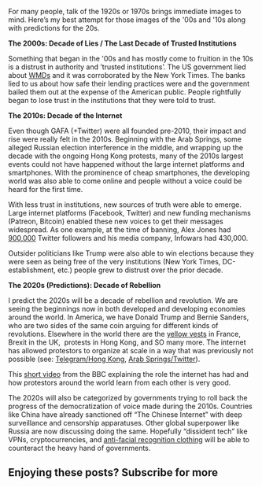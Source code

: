 For many people, talk of the 1920s or 1970s brings immediate images to mind. Here’s my best attempt for those images of the '00s and '10s along with predictions for the 20s.

****The 2000s: Decade of Lies / The Last Decade of Trusted Institutions****

Something that began in the '00s and has mostly come to fruition in the 10s is a distrust in authority and ’trusted institutions’. The US government lied about [WMDs](https://t.umblr.com/redirect?z=https%3A%2F%2Fen.wikipedia.org%2Fwiki%2FIraq_and_weapons_of_mass_destruction&t=N2Y5NzdmMTkyZTFjYTlmM2EzZmQzMDViMTE0MjA0MGU1MGI4Y2NkZixDNnZZWE9oUg%3D%3D&b=t%3AokV1QflKCp7Agf216l_L8Q&p=https%3A%2F%2Fryanrodenbaugh.com%2Fpost%2F190021282637%2Freflections-on-the-past-2-decades-predictions-on&m=1&ref=ryanrodenbaugh.com) and it was corroborated by the New York Times. The banks lied to us about how safe their lending practices were and the government bailed them out at the expense of the American public. People rightfully began to lose trust in the institutions that they were told to trust.  

****The 2010s: Decade of the Internet****

Even though GAFA (+Twitter) were all founded pre-2010, their impact and rise were really felt in the 2010s. Beginning with the Arab Springs, some alleged Russian election interference in the middle, and wrapping up the decade with the ongoing Hong Kong protests, many of the 2010s largest events could not have happened without the large internet platforms and smartphones. With the prominence of cheap smartphones, the developing world was also able to come online and people without a voice could be heard for the first time.

With less trust in institutions, new sources of truth were able to emerge. Large internet platforms (Facebook, Twitter) and new funding mechanisms (Patreon, Bitcoin) enabled these new voices to get their messages widespread. As one example, at the time of banning, Alex Jones had [900,000](https://t.umblr.com/redirect?z=https%3A%2F%2Fwww.nbcnews.com%2Ftech%2Fsocial-media%2Ftwitter-removes-accounts-linked-alex-jones-infowars-n923151&t=ODY0NjczMjZiNjAzZGQ1MjJhNDg4ZjAwMTVkODRhYjI5NmFlMzg0OCxDNnZZWE9oUg%3D%3D&b=t%3AokV1QflKCp7Agf216l_L8Q&p=https%3A%2F%2Fryanrodenbaugh.com%2Fpost%2F190021282637%2Freflections-on-the-past-2-decades-predictions-on&m=1&ref=ryanrodenbaugh.com) Twitter followers and his media company, Infowars had 430,000.

Outsider politicians like Trump were also able to win elections because they were seen as being free of the very institutions (New York Times, DC-establishment, etc.) people grew to distrust over the prior decade.

****The 2020s (Predictions): Decade of Rebellion****

I predict the 2020s will be a decade of rebellion and revolution. We are seeing the beginnings now in both developed and developing economies around the world. In America, we have Donald Trump and Bernie Sanders, who are two sides of the same coin arguing for different kinds of revolutions. Elsewhere in the world there are the [yellow vests](https://t.umblr.com/redirect?z=https%3A%2F%2Fen.wikipedia.org%2Fwiki%2FYellow_vests_movement&t=N2Q0YTQ3Mzg2NjY3NWNiMGNhYTU2MzVmMWQ1YjY4M2FlYTk5ZDcxNCxDNnZZWE9oUg%3D%3D&b=t%3AokV1QflKCp7Agf216l_L8Q&p=https%3A%2F%2Fryanrodenbaugh.com%2Fpost%2F190021282637%2Freflections-on-the-past-2-decades-predictions-on&m=1&ref=ryanrodenbaugh.com) in France, Brexit in the UK,  protests in Hong Kong, and SO many more. The internet has allowed protestors to organize at scale in a way that was previously not possible (see: [Telegram/Hong Kong](https://t.umblr.com/redirect?z=https%3A%2F%2Fwww.bloomberg.com%2Fnews%2Farticles%2F2019-08-15%2Fhong-kong-protests-drive-surge-in-popular-telegram-chat-app&t=ZDE5ODQ0MDM1OWNiZWNhOTVjOTEyMmFhMzZiMzdjZTY4ZjNjZjJiNSxDNnZZWE9oUg%3D%3D&b=t%3AokV1QflKCp7Agf216l_L8Q&p=https%3A%2F%2Fryanrodenbaugh.com%2Fpost%2F190021282637%2Freflections-on-the-past-2-decades-predictions-on&m=1&ref=ryanrodenbaugh.com), [Arab Springs/Twitter](https://t.umblr.com/redirect?z=https%3A%2F%2Fen.wikipedia.org%2Fwiki%2FSocial_media_and_the_Arab_Spring&t=NmZhZmZiNzQ0NTAxM2IxMjI3YmQwYzNjY2Q2ZmZjMDY3MTViNzkxMyxDNnZZWE9oUg%3D%3D&b=t%3AokV1QflKCp7Agf216l_L8Q&p=https%3A%2F%2Fryanrodenbaugh.com%2Fpost%2F190021282637%2Freflections-on-the-past-2-decades-predictions-on&m=1&ref=ryanrodenbaugh.com)).

This [short video](https://t.umblr.com/redirect?z=https%3A%2F%2Fwww.bbc.com%2Fnews%2Fav%2Fworld-50866759%2Fwhat-links-2019-s-wave-of-global-protests&t=YmQ0N2FkZGM3Zjc4ZjY4NTZjMmEzMDYxMWYxOGMyNGQ1MGUzZTU2NixDNnZZWE9oUg%3D%3D&b=t%3AokV1QflKCp7Agf216l_L8Q&p=https%3A%2F%2Fryanrodenbaugh.com%2Fpost%2F190021282637%2Freflections-on-the-past-2-decades-predictions-on&m=1&ref=ryanrodenbaugh.com) from the BBC explaining the role the internet has had and how protestors around the world learn from each other is very good.

The 2020s will also be categorized by governments trying to roll back the progress of the democratization of voice made during the 2010s. Countries like China have already sanctioned off “The Chinese Internet” with deep surveillance and censorship apparatuses. Other global superpower like Russia are now discussing doing the same. Hopefully “dissident tech” like VPNs, cryptocurrencies, and [anti-facial recognition clothing](https://t.umblr.com/redirect?z=https%3A%2F%2Fwww.reddit.com%2Fr%2FHongKong%2Fcomments%2Fdsbmjh%2Finspired_by_the_protests_i_made_a_cap_that_blocks%2F&t=YWIyY2UxYTdjMDZjODgyODY2M2U2NWYzOGJjZWQzMjU4NzlmYjBiOSxDNnZZWE9oUg%3D%3D&b=t%3AokV1QflKCp7Agf216l_L8Q&p=https%3A%2F%2Fryanrodenbaugh.com%2Fpost%2F190021282637%2Freflections-on-the-past-2-decades-predictions-on&m=1&ref=ryanrodenbaugh.com) will be able to counteract the heavy hand of governments.

## Enjoying these posts? Subscribe for more
